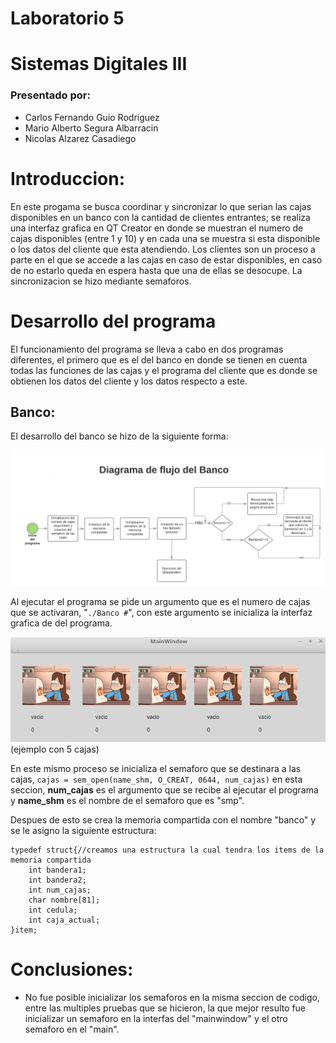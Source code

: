 # Laboratorio 5 
# Sistemas Digitales III

### Presentado por:

- Carlos Fernando Guio Rodriguez
- Mario Alberto Segura Albarracin
- Nicolas Alzarez Casadiego

# Introduccion:
	
En este progama se busca coordinar y sincronizar lo que serian las cajas disponibles en un banco con la cantidad de clientes entrantes; se realiza una interfaz grafica en QT Creator en donde se muestran el numero de cajas disponibles (entre 1 y 10) y en cada una se muestra si esta disponible o los datos del cliente que esta atendiendo.
Los clientes son un proceso a parte en el que se accede a las cajas en caso de estar disponibles, en caso de no estarlo queda en espera hasta que una de ellas se desocupe. La sincronizacion se hizo mediante semaforos.

# Desarrollo del programa

El funcionamiento del programa se lleva a cabo en dos programas diferentes, el primero que es el del banco en donde se tienen en cuenta todas las funciones de las cajas y el programa del cliente que es donde se obtienen los datos del cliente y los datos respecto a este.

## Banco:

El desarrollo del banco se hizo de la siguiente forma:

![Screenshot](Flujo_banco.png)

Al ejecutar el programa se pide un argumento que es el numero de cajas que se activaran, "`./Banco #`", con este argumento se inicializa la interfaz grafica de del programa. 

![Screenshot](interfaz.png)
(ejemplo con 5 cajas)
 
En este mismo proceso se inicializa el semaforo que se destinara a las cajas, `cajas = sem_open(name_shm, O_CREAT, 0644, num_cajas)` en esta seccion, **num_cajas** es el argumento que se recibe al ejecutar el programa y **name_shm** es el nombre de el semaforo que es "smp".

Despues de esto se crea la memoria compartida con el nombre "banco" y se le asigno la siguiente estructura:

```
typedef struct{//creamos una estructura la cual tendra los items de la memoria compartida
    int bandera1;
    int bandera2;
    int num_cajas;
    char nombre[81];
    int cedula;
    int caja_actual;
}item;
```




# Conclusiones:
	
- No fue posible inicializar los semaforos en la misma seccion de codigo, entre las multiples pruebas que se hicieron, la que mejor resulto fue inicializar un semaforo en la interfas del "mainwindow" y el otro semaforo en el "main".


	




















